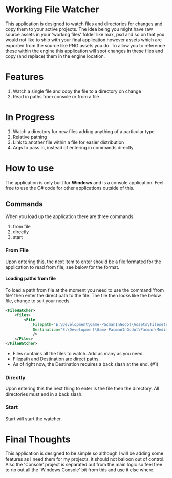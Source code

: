 # Working File Watcher
This application is designed to watch files and directories for changes and copy them to your active projects. The idea being you might have raw source assets in your 'working files' folder like max, psd and so on that you would not like to ship with your final application however assets which are exported from the source like PNG assets you do. To allow you to reference these within the engine this application will spot changes in these files and copy (and replace) them in the engine location.

# Features
   1. Watch a single file and copy the file to a directory on change
   2. Read in paths from console or from a file

# In Progress
   1. Watch a directory for new files adding anything of a particular type
   2. Relative pathing
   3. Link to another file within a file for easier distribution
   4. Args to pass in, instead of entering in commands directly

# How to use
The application is only built for **Windows** and is a console application. Feel free to use the C# code for other applications outside of this.

## Commands
When you load up the application there are three commands:
1. from file
2. directly
3. start

### From File
Upon entering this, the next item to enter should be a file formated for the application to read from file, see below for the format.

#### Loading paths from file
To load a path from file at the moment you need to use the command 'from file' then enter the direct path to the file. The file then looks like the below file, change to suit your needs.
``` xml
<FileWatcher>
    <Files>
        <File 
            Filepath="E:\Development\Game-PacmanInGodot\Assets\Tilesets\Pacman\PacmanBarrierMediumInner.png" 
            Destination="E:\Development\Game-PacmanInGodot\Pacman\Media\Tilesets\"
            />
    </Files>
</FileWatcher>
```
* Files contains all the files to watch. Add as many as you need.
* Filepath and Destination are direct paths.
* As of right now, the Destination requires a back slash at the end. (#1)

### Directly
Upon entering this the next thing to enter is the file then the directory. All directories must end in a back slash.

### Start
Start will start the watcher.

# Final Thoughts
This application is designed to be simple so although I will be adding some features as I need them for my projects, it should not balloon out of control. Also the 'Console' project is separated out from the main logic so feel free to rip out all the 'Windows Console' bit from this and use it else where.